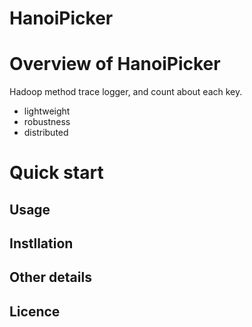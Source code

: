 HanoiPicker
==============

# Overview of HanoiPicker
Hadoop method trace logger, and count about each key.

- lightweight
- robustness
- distributed

# Quick start

## Usage

## Instllation

## Other details

## Licence


